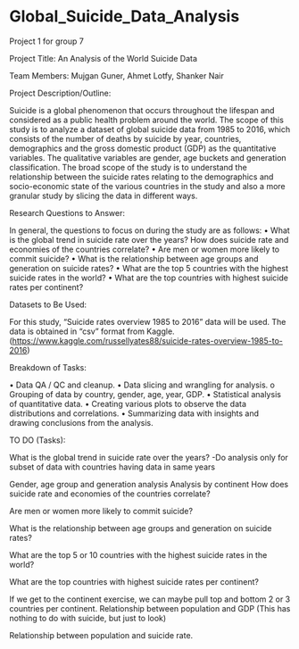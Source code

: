 # Global_Suicide_Data_Analysis

Project 1 for group 7

Project Title: An Analysis of the World Suicide Data

Team Members: Mujgan Guner, Ahmet Lotfy, Shanker Nair

Project Description/Outline:

Suicide is a global phenomenon that occurs throughout the lifespan and considered as a public health problem around the world. The scope of this study is to analyze a dataset of global suicide data from 1985 to 2016, which consists of the number of deaths by suicide by year, countries, demographics and the gross domestic product (GDP) as the quantitative variables. The qualitative variables are gender, age buckets and generation classification. The broad scope of the study is to understand the relationship between the suicide rates relating to the demographics and socio-economic state of the various countries in the study and also a more granular study by slicing the data in different ways.

Research Questions to Answer:

In general, the questions to focus on during the study are as follows: • What is the global trend in suicide rate over the years? How does suicide rate and economies of the countries correlate? • Are men or women more likely to commit suicide? • What is the relationship between age groups and generation on suicide rates? • What are the top 5 countries with the highest suicide rates in the world? • What are the top countries with highest suicide rates per continent?

Datasets to Be Used:

For this study, “Suicide rates overview 1985 to 2016” data will be used. The data is obtained in “csv” format from Kaggle.(https://www.kaggle.com/russellyates88/suicide-rates-overview-1985-to-2016)

Breakdown of Tasks:

• Data QA / QC and cleanup. • Data slicing and wrangling for analysis. o Grouping of data by country, gender, age, year, GDP. • Statistical analysis of quantitative data. • Creating various plots to observe the data distributions and correlations. • Summarizing data with insights and drawing conclusions from the analysis.

TO DO (Tasks):

What is the global trend in suicide rate over the years? -Do analysis only for subset of data with countries having data in same years

Gender, age group and generation analysis
Analysis by continent
How does suicide rate and economies of the countries correlate?

Are men or women more likely to commit suicide?

What is the relationship between age groups and generation on suicide rates? 

What are the top 5 or 10 countries with the highest suicide rates in the world?

What are the top countries with highest suicide rates per continent?

If we get to the continent exercise, we can maybe pull top and bottom 2 or 3 countries per continent.
Relationship between population and GDP (This has nothing to do with suicide, but just to look)

Relationship between population and suicide rate.
